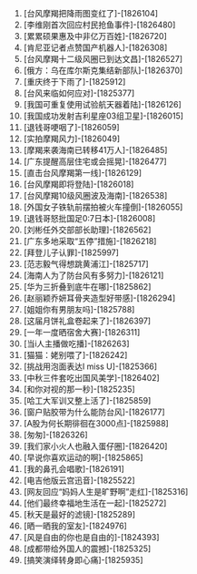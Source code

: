 
1. [台风摩羯把降雨图变红了]-[1826104]
1. [李维刚首次回应村民抢鱼事件]-[1826480]
1. [累累硕果惠及中非亿万百姓]-[1826720]
1. [肯尼亚记者点赞国产机器人]-[1826308]
1. [台风摩羯十二级风圈已到达文昌]-[1826527]
1. [俄方：乌在库尔斯克集结新部队]-[1826370]
1. [重庆终于下雨了]-[1825912]
1. [台风来临如何应对]-[1825377]
1. [我国可重复使用试验航天器着陆]-[1826126]
1. [我国成功发射吉利星座03组卫星]-[1826015]
1. [退钱哥哽咽了]-[1826059]
1. [实拍摩羯风力]-[1826049]
1. [摩羯来袭海南已转移41万人]-[1826485]
1. [广东提醒高层住宅或会摇晃]-[1826477]
1. [直击台风摩羯第一线]-[1826129]
1. [台风摩羯即将登陆]-[1826018]
1. [台风摩羯10级风圈波及海南]-[1826538]
1. [外国女子铁轨前摆拍被火车撞倒]-[1826055]
1. [退钱哥怒批国足0:7日本]-[1826008]
1. [刘彬任外交部部长助理]-[1826562]
1. [广东多地采取“五停”措施]-[1826218]
1. [拜登儿子认罪]-[1825997]
1. [范志毅气得想跳黄浦江]-[1825717]
1. [海南人为了防台风有多努力]-[1826121]
1. [华为三折叠到底牛在哪]-[1825862]
1. [赵丽颖乔妍耳骨夹造型好带感]-[1826294]
1. [姐姐你有男朋友吗]-[1825788]
1. [这届月饼礼盒卷起来了]-[1826397]
1. [一年一度晒宿舍大赛]-[1826311]
1. [当i人主播做吃播]-[1826263]
1. [猫猫：姥别喂了]-[1826242]
1. [挑战用泡面表达I miss U]-[1825366]
1. [中秋三件套吃出国风美学]-[1826402]
1. [和你对视的那一秒]-[1825235]
1. [哈工大军训又整上活了]-[1825859]
1. [窗户贴胶带为什么能防台风]-[1826177]
1. [A股为何长期徘徊在3000点]-[1825988]
1. [匆匆]-[1826326]
1. [我们家小火人也融入蛋仔圈]-[1826420]
1. [早说你喜欢运动的啊]-[1825865]
1. [我的鼻孔会唱歌]-[1826191]
1. [电吉他版云宫迅音]-[1825522]
1. [网友回应“妈妈人生是旷野啊”走红]-[1825316]
1. [他们最终幸福地生活在一起]-[1825272]
1. [秋天是最好的滤镜]-[1825289]
1. [晒一晒我的室友]-[1824976]
1. [风是自由的你也是自由的]-[1824393]
1. [成都带给外国人的震撼]-[1825325]
1. [搞笑演绎转身即心痛]-[1825935]